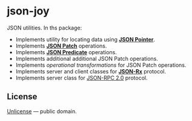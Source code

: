 # json-joy

JSON utilities. In ths package:

- Implements utility for locating data using [__JSON Pointer__][json-pointer].
- Implements [__JSON Patch__][json-patch] operations.
- Implements [__JSON Predicate__][json-predicate] operations.
- Implements additional additional JSON Patch operations.
- Implements *operational transformations* for JSON Patch operations.
- Implements server and client classes for [__JSON-Rx__][json-rx] protocol.
- Implements server class for [JSON-RPC 2.0][json-rpc] protocol.

[json-pointer]: https://tools.ietf.org/html/rfc6901
[json-patch]: https://tools.ietf.org/html/rfc6902
[json-predicate]: https://tools.ietf.org/id/draft-snell-json-test-01.html
[json-rx]: https://onp4.com/@vadim/p/gv9z33hjuo
[json-rpc]: https://www.jsonrpc.org/specification

## License

[Unlicense](LICENSE) &mdash; public domain.
